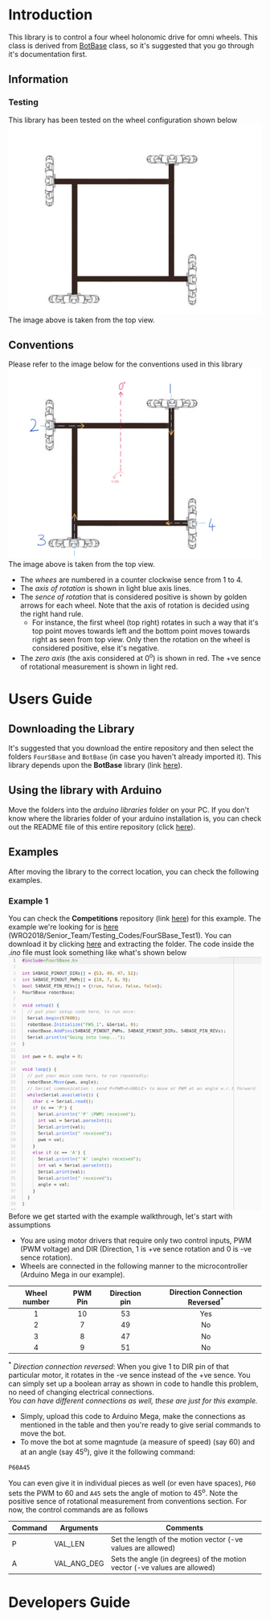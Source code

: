 # Introduction
This library is to control a four wheel holonomic drive for omni wheels. This class is derived from [BotBase](../BotBase/) class, so it's suggested that you go through it's documentation first.<br>

## Information
### Testing
This library has been tested on the wheel configuration shown below
![FourSBase image](../DATA/Images/FourSBase_Wheels.png)
The image above is taken from the top view.
## Conventions
Please refer to the image below for the conventions used in this library
![FourSBase conventions](../DATA/Images/FourSBase_WheelConfigurations.png)
The image above is taken from the top view.
- The *whees* are numbered in a counter clockwise sence from 1 to 4.
- The *axis of rotation* is shown in light blue axis lines.
- The *sence of rotation* that is considered positive is shown by golden arrows for each wheel. Note that the axis of rotation is decided using the right hand rule.
    - For instance, the first wheel (top right) rotates in such a way that it's top point moves towards left and the bottom point moves towards right as seen from top view. Only then the rotation on the wheel is considered positive, else it's negative.
- The *zero axis* (the axis considered at 0<sup>o</sup>) is shown in red. The +ve sence of rotational measurement is shown in light red.

# Users Guide

## Downloading the Library
It's suggested that you download the entire repository and then select the folders `FourSBase` and `BotBase` (in case you haven't already imported it). This library depends upon the **BotBase** library (link [here](../BotBase/)).

## Using the library with Arduino
Move the folders into the *arduino libraries* folder on your PC. If you don't know where the libraries folder of your arduino installation is, you can check out the README file of this entire repository (click [here](../README.md)).

## Examples
After moving the library to the correct location, you can check the following examples.
### Example 1
You can check the **Competitions** repository (link [here](https://github.com/RoboManipal-9-0/Competitions)) for this example. The example we're looking for is [here](https://github.com/RoboManipal-9-0/Competitions/tree/master/WRO2018/Senior_Team/Testing_Codes/FourSBase_Test1) (WRO2018/Senior_Team/Testing_Codes/FourSBase_Test1). You can download it by clicking [here](https://minhaskamal.github.io/DownGit/#/home?url=https://github.com/RoboManipal-9-0/Competitions/tree/master/WRO2018/Senior_Team/Testing_Codes/FourSBase_Test1) and extracting the folder. The code inside the *.ino* file must look something like what's shown below
![FourSBase example code](../DATA/Images/FourSBase_Code.png)<br>
Before we get started with the example walkthrough, let's start with assumptions
- You are using motor drivers that require only two control inputs, PWM (PWM voltage) and DIR (Direction, 1 is +ve sence rotation and 0 is -ve sence rotation).
- Wheels are connected in the following manner to the microcontroller (Arduino Mega in our example).<br>

| Wheel number | PWM Pin | Direction pin | Direction Connection Reversed<sup>\*</sup> |
| :---------: | :-------: | :---------: | :-----------: |
| 1  | 10 | 53 | Yes |
| 2  |  7 | 49 | No  |
| 3  |  8 | 47 | No  |
| 4  |  9 | 51 | No  |

<sup>\*</sup> *Direction connection reversed*: When you give 1 to DIR pin of that particular motor, it rotates in the -ve sence instead of the +ve sence. You can simply set up a boolean array as shown in code to handle this problem, no need of changing electrical connections.<br>
*You can have different connections as well, these are just for this example.*

- Simply, upload this code to Arduino Mega, make the connections as mentioned in the table and then you're ready to give serial commands to move the bot.
- To move the bot at some magntude (a measure of speed) (say 60) and at an angle (say 45<sup>o</sup>), give it the following command:
```bash
P60A45
```
You can even give it in individual pieces as well (or even have spaces), `P60` sets the PWM to 60 and `A45` sets the angle of motion to 45<sup>o</sup>. Note the positive sence of rotational measurement from conventions section. For now, the control commands are as follows<br>

| Command | Arguments | Comments |
| ------- | --------- | -------- |
|P   | VAL_LEN  | Set the length of the motion vector (-ve values are allowed) |
|A   | VAL_ANG_DEG  | Sets the angle (in degrees) of the motion vector (-ve values are allowed) |

# Developers Guide
